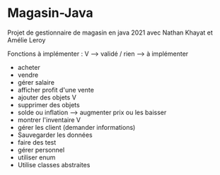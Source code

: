 # Magasin-Java
Projet  de gestionnaire de magasin en java 2021 avec Nathan Khayat et Amélie Leroy

Fonctions à implémenter :  V --> validé / rien --> à implémenter



- acheter 
- vendre 
- gérer salaire  
- afficher profit d'une vente
- ajouter des objets V 
- supprimer des objets 
- solde ou inflation -->  augmenter prix ou les baisser
- montrer l'inventaire V 
- gérer les client (demander informations)
- Sauvegarder les données 
- faire des test 
- gérer personnel 
- utiliser enum 
- Utilise classes abstraites




